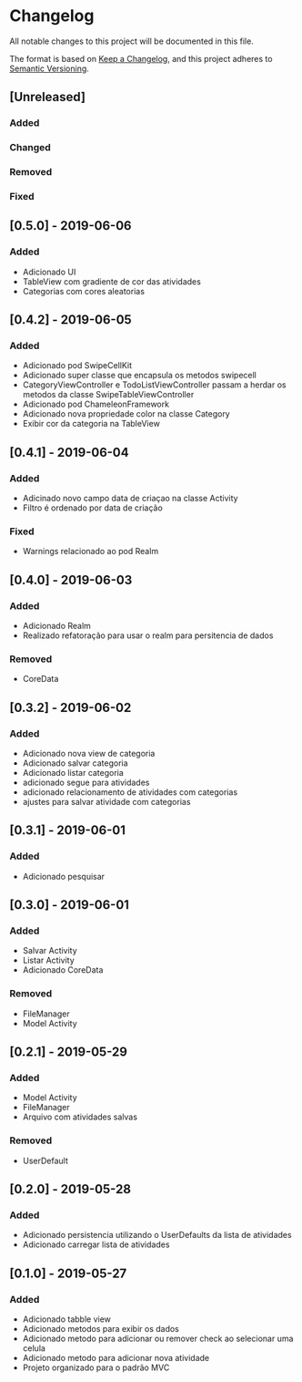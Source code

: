 # Changelog
All notable changes to this project will be documented in this file.

The format is based on [Keep a Changelog](https://keepachangelog.com/en/1.0.0/),
and this project adheres to [Semantic Versioning](https://semver.org/spec/v2.0.0.html).

## [Unreleased]

### Added
### Changed
### Removed
### Fixed

## [0.5.0] - 2019-06-06
### Added
- Adicionado UI 
- TableView com gradiente de cor das atividades
- Categorias com cores aleatorias

## [0.4.2] - 2019-06-05
### Added
- Adicionado pod SwipeCellKit
- Adicionado super classe que encapsula os metodos swipecell
- CategoryViewController e TodoListViewController passam a herdar os metodos da classe SwipeTableViewController
- Adicionado pod ChameleonFramework
- Adicionado nova propriedade color na classe Category
- Exibir cor da categoria na TableView

## [0.4.1] - 2019-06-04
### Added
- Adicinado novo campo data de criaçao na classe Activity
- Filtro é ordenado por data de criação
### Fixed
- Warnings relacionado ao pod Realm

## [0.4.0] - 2019-06-03
### Added
- Adicionado Realm
- Realizado refatoração para usar o realm para persitencia de dados
### Removed
- CoreData

## [0.3.2] - 2019-06-02
### Added
- Adicionado nova view de categoria
- Adicionado salvar categoria
- Adicionado listar categoria
- adicionado segue para atividades
- adicionado relacionamento de atividades com categorias
- ajustes para salvar atividade com categorias


## [0.3.1] - 2019-06-01
### Added
- Adicionado pesquisar


## [0.3.0] - 2019-06-01
### Added
- Salvar Activity 
- Listar Activity
- Adicionado CoreData
### Removed
-  FileManager
-  Model Activity

## [0.2.1] - 2019-05-29
### Added
- Model Activity
- FileManager
- Arquivo com atividades salvas
### Removed
-  UserDefault

## [0.2.0] - 2019-05-28
### Added
- Adicionado persistencia utilizando o UserDefaults da lista de atividades
- Adicionado carregar lista de atividades 

## [0.1.0] - 2019-05-27

### Added
- Adicionado tabble view
- Adicionado metodos para exibir os dados 
- Adicionado metodo para adicionar ou remover check ao selecionar uma celula
- Adicionado metodo para adicionar nova atividade
- Projeto organizado para o padrão MVC
